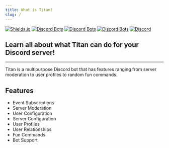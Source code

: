 ```yaml
---
title: What is Titan?
slug: /
---
```


[![Shields.io](https://img.shields.io/endpoint?url=https%3A%2F%2Fwhix100.github.io%2FAssets%2FJson%2FTotalLinesShield.json)](https://whix100.github.io/projects/titan)
[![Discord Bots](https://top.gg/api/widget/status/471489146238533633.svg?noavatar=true)](https://top.gg/bot/471489146238533633)
[![Discord Bots](https://top.gg/api/widget/owner/471489146238533633.svg?noavatar=true)](https://top.gg/bot/471489146238533633)
[![Discord Bots](https://top.gg/api/widget/upvotes/471489146238533633.svg?noavatar=true)](https://top.gg/bot/471489146238533633)
[![Discord](https://discordapp.com/api/guilds/697526380400869386/widget.png?style=shield)](https://whix100.github.io/r/titan)

## Learn all about what Titan can do for your Discord server!
---
Titan is a multipurpose Discord bot that has features ranging from server moderation to user profiles to random fun commands.

## Features
- Event Subscriptions
- Server Moderation
- User Configuration
- Server Configuration
- User Profiles
- User Relationships
- Fun Commands
- Bot Support